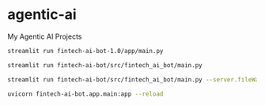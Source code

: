 # agentic-ai
My Agentic AI Projects

```bash
streamlit run fintech-ai-bot-1.0/app/main.py
```

```bash
streamlit run fintech-ai-bot/src/fintech_ai_bot/main.py
```
```bash
streamlit run fintech-ai-bot/src/fintech_ai_bot/main.py --server.fileWatcherType none
```

```bash
uvicorn fintech-ai-bot.app.main:app --reload
```

